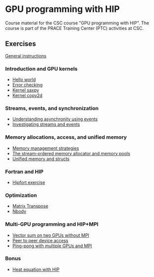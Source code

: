 # GPU programming with HIP

Course material for the CSC course "GPU programming with HIP". The course is
part of the PRACE Training Center (PTC) activities at CSC.

## Exercises

[General instructions](exercise-instructions.md)

### Introduction and GPU kernels

- [Hello world](kernels/01-hello-world)
- [Error checking](kernels/02-error-checking)
- [Kernel saxpy](kernels/03-kernel-saxpy)
- [Kernel copy2d](kernels/04-kernel-copy2d)

### Streams, events, and synchronization

- [Understanding asynchronity using events](streams/01-event-record)
- [Investigating streams and events](streams/02-concurrency)

### Memory allocations, access, and unified memory

- [Memory management strategies](memory/01-prefetch)
- [The stream-ordered memory allocator and memory pools](streams/02-mempools)
- [Unified memory and structs](memory/03-struct)

### Fortran and HIP

- [Hipfort exercise](hipfort)

### Optimization

- [Matrix Transpose](optimization/01-matrix_transpose)
- [Nbody](optimization/02-nbody)

### Multi-GPU programming and HIP+MPI

- [Vector sum on two GPUs without MPI](multi-gpu/02-vecotr-sum)
- [Peer to peer device access](multi-gpu/01-p2pcopy)
- [Ping-pong with multiple GPUs and MPI](multi-gpu/03-mpi)

### Bonus
- [Heat equation with HIP](bonus/heat-equation)
